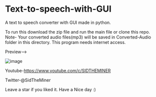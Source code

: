 # Text-to-speech-with-GUI
A text to speech converter with GUI made in python.


To run this download the zip file and run the main file or clone this repo.
Note- Your converted audio files(mp3) will be saved in Converted-Audio folder in this directory.
This program needs internet access.

Preview-->

![image](https://user-images.githubusercontent.com/89643097/141253770-375ac37b-fab7-4295-b14c-28cd69b6c755.png)



Youtube-https://www.youtube.com/c/SIDTHEMINER

Twitter-@SidTheMiner

Leave a star if you liked it. Have a Nice day :)
